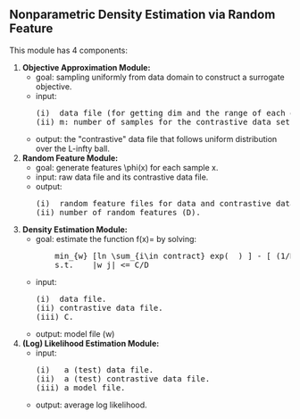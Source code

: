 <h2>Nonparametric Density Estimation via Random Feature</h2>

This module has 4 components:

<ol>

<li> <b>Objective Approximation Module:</b>

<ul>
<li>goal: sampling uniformly from data domain to construct a surrogate objective.
</li>

<li>input:  
<pre>
(i)  data file (for getting dim and the range of each dim). 
(ii) m: number of samples for the contrastive data set.
</pre>
</li>

<li>output: the "contrastive" data file that follows uniform distribution over the L-infty ball.
</li>
</ul>

</li>

<li> <b>Random Feature Module:</b>

<ul>
<li> goal: generate features \phi(x) for each sample x. </li>

<li> input: raw data file and its contrastive data file. </li>

<li> output: 
<pre>
(i)  random feature files for data and contrastive data.
(ii) number of random features (D). 
</pre>
</li>
</ul>

</li>

<li> <b>Density Estimation Module:</b>

<ul>	
<li>goal: estimate the function f(x)=<w, \phi(x)> by solving: <br>
<pre>
	min_{w} [ln \sum_{i\in contract} exp( <w,\phi(x_i)> ) ] - [ (1/N)\sum_{i\in data} <w,\phi(x_i)> ]
	s.t.	|w_j| <= C/D
</pre>
</li>
<li>
input:  
<pre>
(i)  data file.
(ii) contrastive data file.
(iii) C.
</pre>
<li>
output: model file (w)
</li>
</ul>

</li>

<li> <b>(Log) Likelihood Estimation Module:</b>

<ul>
<li>
input:	
<pre>
(i)   a (test) data file.
(ii)  a (test) contrastive data file.
(iii) a model file.
</pre>
</li>
<li>
output:	average log likelihood.
</li>
</ul>

</li>

</ol>
